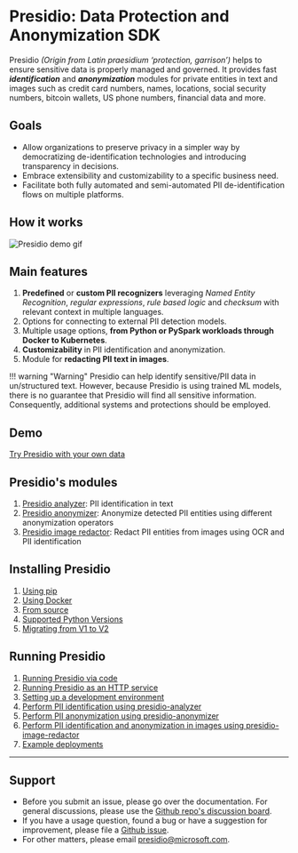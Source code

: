 # **Presidio**: Data Protection and Anonymization SDK

Presidio _(Origin from Latin praesidium ‘protection, garrison’)_
helps to ensure sensitive data is properly managed and governed.
It provides fast **_identification_** and **_anonymization_**
modules for private entities in text and images such as
credit card numbers, names, locations, social security numbers,
bitcoin wallets, US phone numbers, financial data and more.

## Goals

- Allow organizations to preserve privacy in a simpler way by democratizing de-identification technologies and introducing transparency in decisions.
- Embrace extensibility and customizability to a specific business need.
- Facilitate both fully automated and semi-automated PII de-identification flows on multiple platforms.

## How it works

![Presidio demo gif](assets/detection_flow.gif)

## Main features

1. **Predefined** or **custom PII recognizers** leveraging *Named Entity Recognition*, *regular expressions*, *rule based logic* and *checksum* with relevant context in multiple languages.
2. Options for connecting to external PII detection models.
3. Multiple usage options, **from Python or PySpark workloads through Docker to Kubernetes**.
4. **Customizability** in PII identification and anonymization.
5. Module for **redacting PII text in images**.

!!! warning "Warning"
    Presidio can help identify sensitive/PII data in un/structured text. However, because Presidio is using trained ML models, there is no guarantee that Presidio will find all sensitive information. Consequently, additional systems and protections should be employed.

## Demo

[Try Presidio with your own data](https://aka.ms/presidio-demo)

## Presidio's modules

1. [Presidio analyzer](analyzer/index.md): PII identification in text
2. [Presidio anonymizer](anonymizer/index.md): Anonymize detected PII entities using different anonymization operators
3. [Presidio image redactor](image-redactor/index.md): Redact PII entities from images using OCR and PII identification

## Installing Presidio

1. [Using pip](installation.md#using-pip)
2. [Using Docker](installation.md#using-docker)
3. [From source](installation.md#install-from-source)
4. [Supported Python Versions](installation/#supported-python-versions)
5. [Migrating from V1 to V2](presidio_V2.md)

## Running Presidio

1. [Running Presidio via code](samples/python/index.md)
2. [Running Presidio as an HTTP service](samples/docker/index.md)
3. [Setting up a development environment](development.md)
4. [Perform PII identification using presidio-analyzer](analyzer/index.md)
5. [Perform PII anonymization using presidio-anonymizer](anonymizer/index.md)
6. [Perform PII identification and anonymization in images using presidio-image-redactor](image-redactor/index.md)
7. [Example deployments](samples/deployments/index.md)

---

## Support

- Before you submit an issue, please go over the documentation. For general discussions, please use the [Github repo's discussion board](https://github.com/microsoft/presidio/discussions).
- If you have a usage question, found a bug or have a suggestion for improvement, please file a [Github issue](https://github.com/microsoft/presidio/issues).
- For other matters, please email [presidio@microsoft.com](mailto:presidio@microsoft.com).
